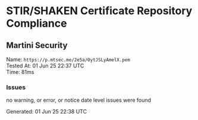 # STIR/SHAKEN Certificate Repository Compliance

## Martini Security

Name: `https://p.mtsec.me/2e5a/OytJSLyAmelX.pem`\
Tested At: 01 Jun 25 22:37 UTC\
Time: 81ms

### Issues

no warning, or error, or notice date level issues were found

Generated: 01 Jun 25 22:38 UTC